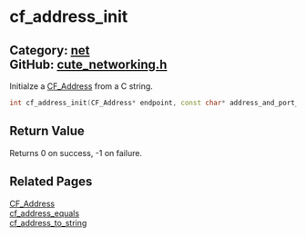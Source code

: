 [](../header.md ':include')

# cf_address_init

Category: [net](https://github.com/RandyGaul/cute_framework/blob/master/docs/api_reference?id=net)  
GitHub: [cute_networking.h](https://github.com/RandyGaul/cute_framework/blob/master/include/cute_networking.h)  
---

Initialze a [CF_Address](https://github.com/RandyGaul/cute_framework/blob/master/docs/net/cf_address.md) from a C string.

```cpp
int cf_address_init(CF_Address* endpoint, const char* address_and_port_string);
```

## Return Value

Returns 0 on success, -1 on failure.

## Related Pages

[CF_Address](https://github.com/RandyGaul/cute_framework/blob/master/docs/net/cf_address.md)  
[cf_address_equals](https://github.com/RandyGaul/cute_framework/blob/master/docs/net/cf_address_equals.md)  
[cf_address_to_string](https://github.com/RandyGaul/cute_framework/blob/master/docs/net/cf_address_to_string.md)  
